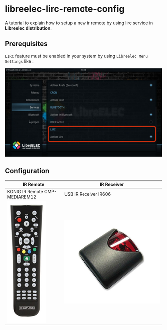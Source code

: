 # libreelec-lirc-remote-config

A tutorial to explain how to setup a new ir remote by using lirc service in **Libreelec distribution**.

## Prerequisites

`LIRC` feature must be enabled in your system by using `Libreelec Menu Settings` like :


![Screenshot of LIRC Config](img/img1.jpg)

## Configuration

IR Remote | IR Receiver
--------- | -----------
KONIG IR Remote CMP-MEDIAREM12 | USB IR Receiver IR606
![IR Remote](img/img2.jpg) | ![USB IR Receiver](img/img3.jpg)


